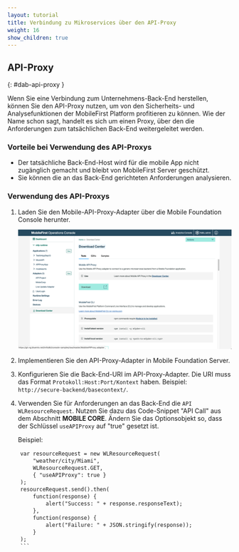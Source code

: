 ```yaml
---
layout: tutorial
title: Verbindung zu Mikroservices über den API-Proxy
weight: 16
show_children: true
---
```

<!-- NLS_CHARSET=UTF-8 -->

## API-Proxy
{: #dab-api-proxy }

Wenn Sie eine Verbindung zum Unternehmens-Back-End herstellen, können Sie den API-Proxy nutzen, um von den Sicherheits- und Analysefunktionen der MobileFirst Platform profitieren zu können. Wie der Name schon sagt, handelt es sich um einen Proxy, über den die Anforderungen zum tatsächlichen Back-End weitergeleitet werden. 

### Vorteile bei Verwendung des API-Proxys

* Der tatsächliche Back-End-Host wird für die mobile App nicht zugänglich gemacht und bleibt von MobileFirst Server geschützt.
* Sie können die an das Back-End gerichteten Anforderungen analysieren.

### Verwendung des API-Proxys

1. Laden Sie den Mobile-API-Proxy-Adapter über die Mobile Foundation Console herunter.

    ![API-Proxy](dab-api-proxy.png)

2. Implementieren Sie den API-Proxy-Adapter in Mobile Foundation Server.

3. Konfigurieren Sie die Back-End-URI im API-Proxy-Adapter. Die URI muss das Format `Protokoll:Host:Port/Kontext` haben. Beispiel: `http://secure-backend/basecontext/`.
4. Verwenden Sie für Anforderungen an das Back-End die `API WLResourceRequest`. Nutzen Sie dazu das Code-Snippet "API Call" aus dem Abschnitt **MOBILE CORE**. Ändern Sie das Optionsobjekt so, dass der Schlüssel `useAPIProxy` auf "true" gesetzt ist.

    Beispiel:
```
    var resourceRequest = new WLResourceRequest(
        "weather/city/Miami",
        WLResourceRequest.GET,
        { "useAPIProxy": true }
    );
    resourceRequest.send().then(
        function(response) {
            alert("Success: " + response.responseText);
        },
        function(response) {
            alert("Failure: " + JSON.stringify(response));
        }
    );
    ```
